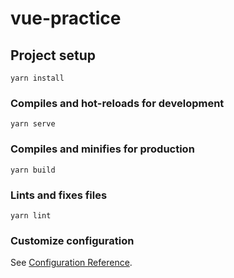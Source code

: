 # vue-practice

## Project setup

    yarn install

### Compiles and hot-reloads for development

    yarn serve

### Compiles and minifies for production

    yarn build

### Lints and fixes files

    yarn lint

### Customize configuration

See [Configuration Reference](https://cli.vuejs.org/config/).
